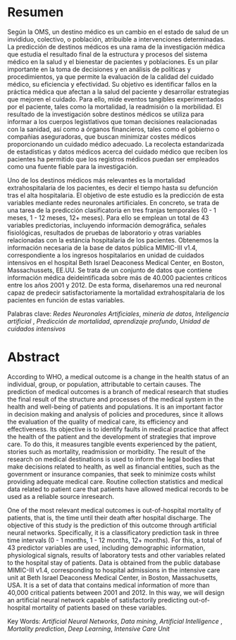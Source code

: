 # Resumen

Según la OMS, un destino médico es un cambio en el estado de salud de un invididuo, colectivo, o población, atribuible a intervenciones determinadas. La predicción de destinos médicos es una rama de la investigación médica que estudia el resultado final de la estructura y procesos del sistema médico en la salud y el bienestar de pacientes y poblaciones. Es un pilar importante en la toma de decisiones y en análisis de políticas y procedimientos, ya que permite la evaluación de la calidad del cuidado médico, su eficiencia y efectividad. Su objetivo es identificar fallos en la práctica médica que afectan a la salud del paciente y desarrollar estrategias que mejoren el cuidado. Para ello, mide eventos tangibles experimentados por el paciente, tales como la mortalidad, la readmisión o la morbilidad. El resultado de la investigación sobre destinos médicos se utiliza para informar a los cuerpos legistlativos que toman decisiones realacionadas con la sanidad, así como a órganos financieros, tales como el gobierno o compañias aseguradoras, que buscan minimizar costes médicos proporcionando un cuidado médico adecuado. La recolecta estandarizada de estadísticas y datos médicos acerca del cuidado médico que reciben los pacientes ha permitido que los registros médicos puedan ser empleados como una fuente fiable para la investigación.

Uno de los destinos médicos más relevantes es la mortalidad extrahospitalaria de los pacientes, es decir el tiempo hasta su defunción tras el alta hospitalaria. El objetivo de este estudio es la predicción de esta variables mediante redes neuronales artificiales. En concreto, se trata de una tarea de la predicción clasificatoria en tres franjas temporales (0 - 1 meses, 1 - 12 meses, 12+ meses). Para ello se emplean un total de 43 variables predictorias, incluyendo información demográfica, señales fisiológicas, resultados de pruebas de laboratorio y otras variables relacionadas con la estáncia hospitalaria de los pacientes. Obtenemos la información necesaria de la base de datos pública MIMIC-III v1.4, correspondiente a los ingresos hospitalarios en unidad de cuidados intensivos en el hospital Beth Israel Deaconess Medical Center, en Boston, Massachussets, EE.UU. Se trata de un conjunto de datos que contiene información médica deideintificada sobre más de 40.000 pacientes críticos entre los años 2001 y 2012. De esta forma, diseñaremos una red neuronal capaz de predecir satisfactoriamente la mortalidad extrahospitalaria de los pacientes en función de estas variables.

Palabras clave: *Redes Neuronales Artificiales*, *minería de datos*, *Inteligencia artificial* , *Predicción de mortalidad*, *aprendizaje profundo*, *Unidad de cuidados intensivos*

# Abstract

According to WHO, a medical outcome is a change in the health status of an individual, group, or population, attributable to certain causes. The prediction of medical outcomes is a branch of medical research that studies the final result of the structure and processes of the medical system in the health and well-being of patients and populations. It is an important factor in decision making and analysis of policies and procedures, since it allows the evaluation of the quality of medical care, its efficiency and effectiveness. Its objective is to identify faults in medical practice that affect the health of the patient and the development of strategies that improve care. To do this, it measures tangible events experienced by the patient, stories such as mortality, readmission or morbidity. The result of the research on medical destinations is used to inform the legal bodies that make decisions related to health, as well as financial entities, such as the government or insurance companies, that seek to minimize costs whilst providing adequate medical care. Routine collection statistics and medical data related to patient care that patients have allowed medical records to be used as a reliable source inresearch.

One of the most relevant medical outcomes is out-of-hospital mortality of patients, that is, the time until their death after hospital discharge. The objective of this study is the prediction of this outcome through artificial neural networks. Specifically, it is a classificatory prediction task in three time intervals (0 - 1 months, 1 - 12 months, 12+ months). For this, a total of 43 predictor variables are used, including demographic information, physiological signals, results of laboratory tests and other variables related to the hospital stay of patients. Data is obtained from the public database MIMIC-III v1.4, corresponding to hospital admissions in the intensive care unit at Beth Israel Deaconess Medical Center, in Boston, Massachusetts, USA. It is a set of data that contains medical information of more than 40,000 critical patients between 2001 and 2012. In this way, we will design an artificial neural network capable of satisfactorily predicting out-of-hospital mortality of patients based on these variables.

Key Words: *Artificial Neural Networks*, *Data mining*, *Artificial Intelligence* , *Mortality prediction*, *Deep Learning*, *Intensive Care Unit*

